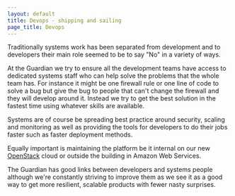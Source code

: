 ```yaml
---
layout: default
title: Devops - shipping and sailing
page_title: Devops
---
```


Traditionally systems work has been separated from development and to developers their main role seemed to be to say "No" in a variety of ways.

At the Guardian we try to ensure all the development teams have access to dedicated systems staff who can help solve the problems that the whole team has.  For instance it might be one firewall rule or one line of code to solve a bug but give the bug to people that can't change the firewall and they will develop around it.  Instead we try to get the best solution in the fastest time using whatever skills are available.

Systems are of course be spreading best practice around security, scaling and monitoring as well as providing the tools for developers to do their jobs faster such as faster deployment methods.

Equally important is maintaining the platform be it internal on our new [OpenStack](http://www.openstack.org/) cloud or outside the building in Amazon Web Services.

The Guardian has good links between developers and systems people although we're constantly striving to improve them as we see it as a good way to get more resilient, scalable products with fewer nasty surprises.
